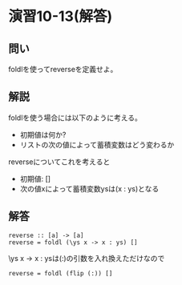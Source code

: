 演習10-13(解答)
===============

問い
----

foldlを使ってreverseを定義せよ。

解説
----

foldlを使う場合には以下のように考える。

* 初期値は何か?
* リストの次の値によって蓄積変数はどう変わるか

reverseについてこれを考えると

* 初期値: []
* 次の値xによって蓄積変数ysは(x : ys)となる

解答
----

    reverse :: [a] -> [a]
    reverse = foldl (\ys x -> x : ys) []

\ys x -> x : ysは(:)の引数を入れ換えただけなので

    reverse = foldl (flip (:)) []
